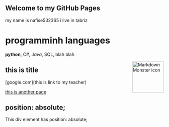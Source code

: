 ## Welcome to my GitHub Pages

my name is nafise532365
i live in tabriz 



# programminh languages
**python**, C#, *Java*, SQL, blah blah

<img src="image.JPG"
     alt="Markdown Monster icon"
     width="100" height="100" align="right"/>


## this is title
[google.com](this is link to my teacher)


[this is another page](./testfile)


<!DOCTYPE html>
<html>
<head>
<style>

div.absolute {
  position: absolute;
  top: 500px;
  right: 0;
  width: 200px;
  height: 100px;
  border: 3px solid #73AD21;
}
</style>
</head>
<body>

<h2>position: absolute;</h2>

  <div class="absolute">This div element has position: absolute;</div>
</div>

</body>
</html>
